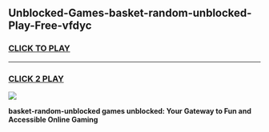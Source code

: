 
## Unblocked-Games-basket-random-unblocked-Play-Free-vfdyc
<h3>
<a href="https://premium76.site?title=basket-random-unblocked&ref=10A">CLICK TO PLAY</a></h3>
<hr>

<h3>
<a href="https://premium76.site?title=basket-random-unblocked&ref=10A">CLICK 2 PLAY</a>
  
</h3>

<a href="https://premium76.site?title=basket-random-unblocked&ref=10A"><img src="https://clearcache.store/games.png"></a>


**basket-random-unblocked games unblocked: Your Gateway to Fun and Accessible Online Gaming**

